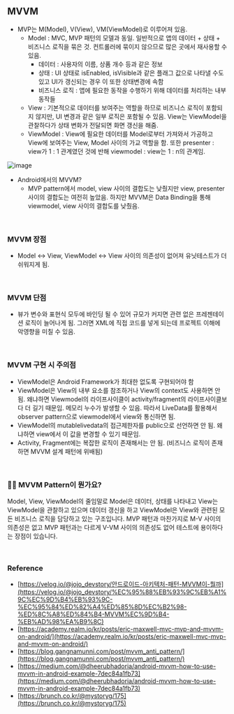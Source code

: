 
## MVVM

- MVP는 M(Model), V(View), VM(ViewModel)로 이루어져 있음.
    - Model : MVC, MVP 패턴의 모델과 동일. 일반적으로 앱의 데이터 + 상태 + 비즈니스 로직을 묶은 것. 컨트롤러에 묶이지 않으므로 많은 곳에서 재사용할 수 있음.
        - 데이터 : 사용자의 이름, 상품 개수 등과 같은 정보
        - 상태 : UI 상태로 isEnabled, isVisible과 같은 플래그 값으로 나타낼 수도 있고 UI가 갱신되는 경우 이 또한 상태변경에 속함
        - 비즈니스 로직 : 앱에 필요한 동작을 수행하기 위해 데이터를 처리하는 내부 동작들
    - View : 기본적으로 데이터를 보여주는 역할을 하므로 비즈니스 로직이 포함되지 않지만, UI 변경과 같은 일부 로직은 포함될 수 있음. View는 ViewModel을 관찰하다가 상태 변화가 전달되면 화면 갱신을 해줌.
    - ViewModel : View에 필요한 데이터를 Model로부터 가져와서 가공하고 View에 보여주는 View, Model 사이의 가교 역할을 함. 또한 presenter : view가 1 : 1 관계였던 것에 반해 viewmodel : view는 1 : n의 관계임.

![image](https://user-images.githubusercontent.com/100047095/236493395-3d7ae8b7-12c3-445f-9ed3-cab03fb2bad3.png)

- Android에서의 MVVM?
    - MVP pattern에서 model, view 사이의 결합도는 낮췄지만 view, presenter 사이의 결합도는 여전히 높았음. 하지만 MVVM은 Data Binding을 통해 viewmodel, view 사이의 결합도를 낮췄음.

<br/>

### MVVM 장점

- Model ↔ View, ViewModel ↔ View 사이의 의존성이 없어져 유닛테스트가 더 쉬워지게 됨.

<br/>

### MVVM 단점

- 뷰가 변수와 표현식 모두에 바인딩 될 수 있어 규모가 커지면 관련 없은 프레젠테이션 로직이 늘어나게 됨. 그러면 XML에 직접 코드를 넣게 되는데 프로젝트 이해에 악영향을 미칠 수 있음.

<br/>

### MVVM 구현 시 주의점

- ViewModel은 Android Framework가 최대한 없도록 구현되어야 함
- ViewModel은 View의 내부 요소를 참조하거나 View의 context도 사용하면 안됨. 왜냐하면 Viewmodel의 라이프사이클이 activity/fragment의 라이프사이클보다 더 길기 때문임. 메모리 누수가 발생할 수 있음. 따라서 LiveData를 활용해서 observer pattern으로 viewmodel에서 view와 통신하면 됨.
- ViewModel의 mutablelivedata의 접근제한자를 public으로 선언하면 안 됨. 왜냐하면 view에서 이 값을 변경할 수 있기 때문임.
- Activity, Fragment에는 복잡한 로직이 존재해서는 안 됨. (비즈니스 로직이 존재하면 MVVM 설계 패턴에 위배됨)

<br/>

### 👩‍💻 MVVM Pattern이 뭔가요?

Model, View, ViewModel의 줄임말로 Model은 데이터, 상태를 나타내고 View는 ViewModel을 관찰하고 있으며 데이터 갱신을 하고 ViewModel은 View와 관련된 모든 비즈니스 로직을 담당하고 있는 구조입니다. MVP 패턴과 마찬가지로 M-V 사이의 의존성은 없고 MVP 패턴과는 다르게 V-VM 사이의 의존성도 없어 테스트에 용이하다는 장점이 있습니다. 

<br/>

### Reference

- [https://velog.io/@jojo_devstory/안드로이드-아키텍처-패턴-MVVM이-뭘까](https://velog.io/@jojo_devstory/%EC%95%88%EB%93%9C%EB%A1%9C%EC%9D%B4%EB%93%9C-%EC%95%84%ED%82%A4%ED%85%8D%EC%B2%98-%ED%8C%A8%ED%84%B4-MVVM%EC%9D%B4-%EB%AD%98%EA%B9%8C)
- [https://academy.realm.io/kr/posts/eric-maxwell-mvc-mvp-and-mvvm-on-android/](https://academy.realm.io/kr/posts/eric-maxwell-mvc-mvp-and-mvvm-on-android/)
- [https://blog.gangnamunni.com/post/mvvm_anti_pattern/](https://blog.gangnamunni.com/post/mvvm_anti_pattern/)
- [https://medium.com/@dheerubhadoria/android-mvvm-how-to-use-mvvm-in-android-example-7dec84a1fb73](https://medium.com/@dheerubhadoria/android-mvvm-how-to-use-mvvm-in-android-example-7dec84a1fb73)
- [https://brunch.co.kr/@mystoryg/175](https://brunch.co.kr/@mystoryg/175)
